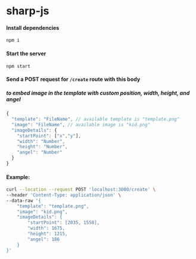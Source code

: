 # sharp-js

#### Install dependencies
```
npm i
```

#### Start the server
```
npm start
```

#### Send a POST request for `/create` route with this body
##### to embed image in the template with custom position, width, height, and angel
```JAVASCRIPT
{
  "template": "FileName", // available template is "template.png"
  "image": "FileName", // available image is "kid.png"
  "imageDetails": {
    "startPoint": ["x","y"],
    "width": "Number",
    "height": "Number",
    "angel": "Number"
  }
}
```

#### Example:
```sh
curl --location --request POST 'localhost:3000/create' \
--header 'Content-Type: application/json' \
--data-raw '{
    "template": "template.png",
    "image": "kid.png",
    "imageDetails": {
        "startPoint": [2035, 1558],
        "width": 1675,
        "height": 1215,
        "angel": 186
    }
}'
```
